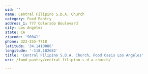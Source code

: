 ```yaml
---
uid: ''
name: Central Filipino S.D.A. Church
category: Food Pantry
address_1: 777 Colorado Boulevard
city: Los Angeles
state: CA
zipcode: '90041'
phone: 323-255-7718
latitude: '34.1410086'
longitude: '-118.182682'
title: 'Central Filipino S.D.A. Church, Food Oasis Los Angeles'
uri: /food-pantry/central-filipino-s-d-a-church/

---
```

